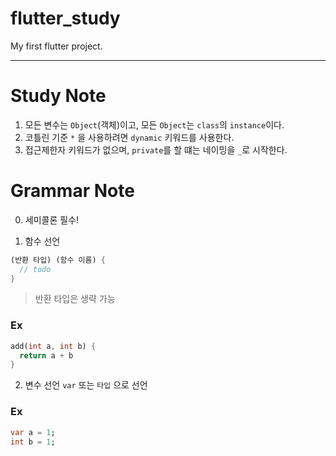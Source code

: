 # flutter_study
My first flutter project.

-----

# Study Note
1. 모든 변수는 `Object`(객체)이고, 모든 `Object`는 `class`의 `instance`이다.
2. 코틀린 기준 `*` 을 사용하려면 `dynamic` 키워드를 사용한다.
3. 접근제한자 키워드가 없으며, `private`를 할 떄는 네이밍을 `_`로 시작한다.

# Grammar Note

0. 세미콜론 필수!

1. 함수 선언
```dart
(반환 타입) (함수 이름) {
  // todo
}
```
> 반환 타입은 생략 가능

### Ex
```dart
add(int a, int b) {
  return a + b
}
```

2. 변수 선언
`var` 또는 `타입` 으로 선언

### Ex
```dart
var a = 1;
int b = 1;
```
